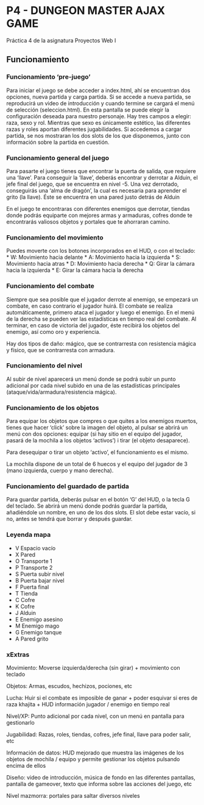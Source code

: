 # P4 - DUNGEON MASTER AJAX GAME

Práctica 4 de la asignatura Proyectos Web I

## Funcionamiento

### Funcionamiento ‘pre-juego’

Para iniciar el juego se debe acceder a index.html, ahí se encuentran dos opciones, nueva partida y carga partida.
Si se accede a nueva partida, se reproducirá un video de introducción y cuando termine se cargará el menú de selección (seleccion.html).
En esta pantalla se puede elegir la configuración deseada para nuestro personaje. Hay tres campos a elegir: raza, sexo y rol. Mientras que sexo es únicamente estético, las diferentes razas y roles aportan diferentes jugabilidades.
Si accedemos a cargar partida, se nos mostraran los dos slots de los que disponemos, junto con información sobre la partida en cuestión.

### Funcionamiento general del juego

Para pasarte el juego tienes que encontrar la puerta de salida, que requiere una ‘llave’. Para conseguir la ‘llave’, deberás encontrar y derrotar a Alduin, el jefe final del juego, que se encuentra en nivel -5.
Una vez derrotado, conseguirás una ‘alma de dragón’, la cual es necesaria para aprender el grito (la llave). Éste se encuentra en una pared justo detrás de Alduin

En el juego te encontraras con diferentes enemigos que derrotar, tiendas donde podrás equiparte con mejores armas y armaduras, cofres donde te encontrarás valiosos objetos y portales que te ahorraran camino.

### Funcionamiento del movimiento

Puedes moverte con los botones incorporados en el HUD, o con el teclado:
	* W: Movimiento hacia delante
	* A: Movimiento hacia la izquierda
	* S: Movimiento hacia atras
	* D: Movimiento hacia derecha
	* Q: Girar la cámara hacia la izquierda
	* E: Girar la cámara hacia la derecha

### Funcionamiento del combate

Siempre que sea posible  que el jugador derrote al enemigo, se empezará un combate, en caso contrario el jugador huirá.
El combate se realiza automáticamente, primero ataca el jugador y luego el enemigo. En el menú de la derecha se pueden ver las estadísticas en tiempo real del combate.
Al terminar, en caso de victoria del jugador, éste recibirá los objetos del enemigo, así como oro y experiencia.

Hay dos tipos de daño: mágico, que se contrarresta con resistencia mágica y físico, que se contrarresta con armadura.

### Funcionamiento del nivel

Al subir de nivel aparecerá un menú donde se podrá subir un punto adicional por cada nivel subido en una de las estadísticas principales (ataque/vida/armadura/resistencia mágica).

### Funcionamiento de los objetos

Para equipar los objetos que compres o que quites a los enemigos muertos, tienes que hacer ‘click’ sobre la imagen del objeto, al pulsar se abrirá un menú con dos opciones: equipar (si hay sitio en el equipo del jugador, pasará de la mochila a los objetos ‘activos’) i tirar (el objeto desaparece).

Para desequipar o tirar un objeto ‘activo’, el funcionamiento es el mismo.

La mochila dispone de un total de 6 huecos y el equipo del jugador de 3 (mano izquierda, cuerpo y mano derecha).

### Funcionamiento del guardado de partida

Para guardar partida, deberás pulsar en el botón ‘G’ del HUD, o la tecla G del teclado.
Se abrirá un menú donde podrás guardar la partida, añadiéndole un nombre, en uno de los dos slots.
El slot debe estar vacío, si no, antes se tendrá que borrar y después guardar.

### Leyenda mapa

* V  Espacio vacío
* X  Pared
* O  Transporte 1
* P  Transporte 2
* S  Puerta subir nivel
* B  Puerta bajar nivel
* F  Puerta final
* T  Tienda
* C  Cofre
* K  Cofre
* J  Alduin
* E  Enemigo asesino
* M  Enemigo mago
* G  Enemigo tanque
* A  Pared grito

### xExtras

Movimiento: Moverse izquierda/derecha (sin girar) + movimiento con teclado

Objetos: Armas, escudos, hechizos, pociones, etc

Lucha: Huir si el combate es imposible de ganar + poder esquivar  si eres de raza khajita + HUD información jugador / enemigo en tiempo real

Nivel/XP: Punto adicional por cada nivel, con un menú en pantalla para gestionarlo

Jugabilidad: Razas, roles, tiendas, cofres, jefe final, llave para poder salir, etc

Información de datos: HUD mejorado que muestra las imágenes de los objetos de mochila / equipo y permite gestionar los objetos pulsando encima de ellos

Diseño: video de introducción, música de fondo en las diferentes pantallas, pantalla de gameover, texto que informa sobre las acciones del juego, etc

Nivel mazmorra: portales para saltar diversos niveles
